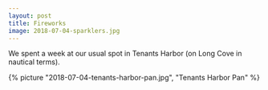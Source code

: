 ```yaml
---
layout: post
title: Fireworks
image: 2018-07-04-sparklers.jpg
---
```


We spent a week at our usual spot in Tenants Harbor (on Long Cove in nautical terms).
 

<!--more-->

  {% picture "2018-07-04-tenants-harbor-pan.jpg", "Tenants Harbor Pan"  %}
      
  
